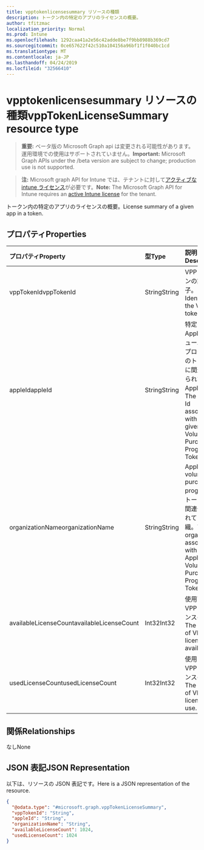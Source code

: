 ```yaml
---
title: vpptokenlicensesummary リソースの種類
description: トークン内の特定のアプリのライセンスの概要。
author: tfitzmac
localization_priority: Normal
ms.prod: Intune
ms.openlocfilehash: 1292caa41a2e56c42adde8be7f9bb8988b369cd7
ms.sourcegitcommit: 0ce657622f42c510a104156a96bf1f1f040bc1cd
ms.translationtype: MT
ms.contentlocale: ja-JP
ms.lasthandoff: 04/24/2019
ms.locfileid: "32566410"
---
```

# <a name="vpptokenlicensesummary-resource-type"></a><span data-ttu-id="a44de-103">vpptokenlicensesummary リソースの種類</span><span class="sxs-lookup"><span data-stu-id="a44de-103">vppTokenLicenseSummary resource type</span></span>

> <span data-ttu-id="a44de-104">**重要:** ベータ版の Microsoft Graph api は変更される可能性があります。運用環境での使用はサポートされていません。</span><span class="sxs-lookup"><span data-stu-id="a44de-104">**Important:** Microsoft Graph APIs under the /beta version are subject to change; production use is not supported.</span></span>

> <span data-ttu-id="a44de-105">**注:** Microsoft graph API for Intune では、テナントに対して[アクティブな intune ライセンス](https://go.microsoft.com/fwlink/?linkid=839381)が必要です。</span><span class="sxs-lookup"><span data-stu-id="a44de-105">**Note:** The Microsoft Graph API for Intune requires an [active Intune license](https://go.microsoft.com/fwlink/?linkid=839381) for the tenant.</span></span>

<span data-ttu-id="a44de-106">トークン内の特定のアプリのライセンスの概要。</span><span class="sxs-lookup"><span data-stu-id="a44de-106">License summary of a given app in a token.</span></span>

## <a name="properties"></a><span data-ttu-id="a44de-107">プロパティ</span><span class="sxs-lookup"><span data-stu-id="a44de-107">Properties</span></span>
|<span data-ttu-id="a44de-108">プロパティ</span><span class="sxs-lookup"><span data-stu-id="a44de-108">Property</span></span>|<span data-ttu-id="a44de-109">型</span><span class="sxs-lookup"><span data-stu-id="a44de-109">Type</span></span>|<span data-ttu-id="a44de-110">説明</span><span class="sxs-lookup"><span data-stu-id="a44de-110">Description</span></span>|
|:---|:---|:---|
|<span data-ttu-id="a44de-111">vppTokenId</span><span class="sxs-lookup"><span data-stu-id="a44de-111">vppTokenId</span></span>|<span data-ttu-id="a44de-112">String</span><span class="sxs-lookup"><span data-stu-id="a44de-112">String</span></span>|<span data-ttu-id="a44de-113">VPP トークンの識別子。</span><span class="sxs-lookup"><span data-stu-id="a44de-113">Identifier of the VPP token.</span></span>|
|<span data-ttu-id="a44de-114">appleId</span><span class="sxs-lookup"><span data-stu-id="a44de-114">appleId</span></span>|<span data-ttu-id="a44de-115">String</span><span class="sxs-lookup"><span data-stu-id="a44de-115">String</span></span>|<span data-ttu-id="a44de-116">特定の Apple ボリューム購入プログラムのトークンに関連付けられている Apple ID。</span><span class="sxs-lookup"><span data-stu-id="a44de-116">The Apple Id associated with the given Apple Volume Purchase Program Token.</span></span>|
|<span data-ttu-id="a44de-117">organizationName</span><span class="sxs-lookup"><span data-stu-id="a44de-117">organizationName</span></span>|<span data-ttu-id="a44de-118">String</span><span class="sxs-lookup"><span data-stu-id="a44de-118">String</span></span>|<span data-ttu-id="a44de-119">Apple volume purchase program のトークンに関連付けられている組織。</span><span class="sxs-lookup"><span data-stu-id="a44de-119">The organization associated with the Apple Volume Purchase Program Token.</span></span>|
|<span data-ttu-id="a44de-120">availableLicenseCount</span><span class="sxs-lookup"><span data-stu-id="a44de-120">availableLicenseCount</span></span>|<span data-ttu-id="a44de-121">Int32</span><span class="sxs-lookup"><span data-stu-id="a44de-121">Int32</span></span>|<span data-ttu-id="a44de-122">使用可能な VPP ライセンスの数。</span><span class="sxs-lookup"><span data-stu-id="a44de-122">The number of VPP licenses available.</span></span>|
|<span data-ttu-id="a44de-123">usedLicenseCount</span><span class="sxs-lookup"><span data-stu-id="a44de-123">usedLicenseCount</span></span>|<span data-ttu-id="a44de-124">Int32</span><span class="sxs-lookup"><span data-stu-id="a44de-124">Int32</span></span>|<span data-ttu-id="a44de-125">使用中の VPP ライセンスの数。</span><span class="sxs-lookup"><span data-stu-id="a44de-125">The number of VPP licenses in use.</span></span>|

## <a name="relationships"></a><span data-ttu-id="a44de-126">関係</span><span class="sxs-lookup"><span data-stu-id="a44de-126">Relationships</span></span>
<span data-ttu-id="a44de-127">なし</span><span class="sxs-lookup"><span data-stu-id="a44de-127">None</span></span>

## <a name="json-representation"></a><span data-ttu-id="a44de-128">JSON 表記</span><span class="sxs-lookup"><span data-stu-id="a44de-128">JSON Representation</span></span>
<span data-ttu-id="a44de-129">以下は、リソースの JSON 表記です。</span><span class="sxs-lookup"><span data-stu-id="a44de-129">Here is a JSON representation of the resource.</span></span>
<!-- {
  "blockType": "resource",
  "@odata.type": "microsoft.graph.vppTokenLicenseSummary"
}
-->
``` json
{
  "@odata.type": "#microsoft.graph.vppTokenLicenseSummary",
  "vppTokenId": "String",
  "appleId": "String",
  "organizationName": "String",
  "availableLicenseCount": 1024,
  "usedLicenseCount": 1024
}
```





